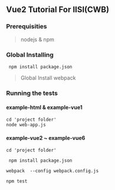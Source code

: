## Vue2 Tutorial For IISI(CWB)

### Prerequisities
> nodejs & npm 

### Global Installing 
``` npm install package.json```
> Global Install webpack


### Running the tests

#### example-html & example-vue1 
``` cd 'project folder' ```  
``` node web-app.js ```

#### example-vue2 ~ example-vue6
``` cd 'project folder' ```  

``` npm install package.json```

``` webpack  --config webpack.config.js ```

``` npm test ```

 

